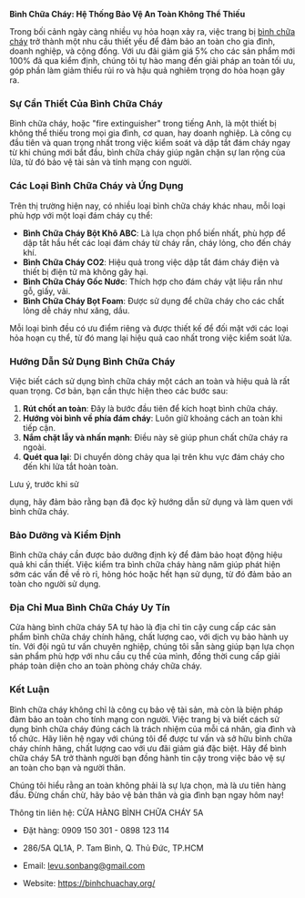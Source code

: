 **Bình Chữa Cháy: Hệ Thống Bảo Vệ An Toàn Không Thể Thiếu**

Trong bối cảnh ngày càng nhiều vụ hỏa hoạn xảy ra, việc trang bị [bình chữa cháy](https://binhchuachay.org/) trở thành một nhu cầu thiết yếu để đảm bảo an toàn cho gia đình, doanh nghiệp, và cộng đồng. Với ưu đãi giảm giá 5% cho các sản phẩm mới 100% đã qua kiểm định, chúng tôi tự hào mang đến giải pháp an toàn tối ưu, góp phần làm giảm thiểu rủi ro và hậu quả nghiêm trọng do hỏa hoạn gây ra.

### Sự Cần Thiết Của Bình Chữa Cháy

Bình chữa cháy, hoặc "fire extinguisher" trong tiếng Anh, là một thiết bị không thể thiếu trong mọi gia đình, cơ quan, hay doanh nghiệp. Là công cụ đầu tiên và quan trọng nhất trong việc kiểm soát và dập tắt đám cháy ngay từ khi chúng mới bắt đầu, bình chữa cháy giúp ngăn chặn sự lan rộng của lửa, từ đó bảo vệ tài sản và tính mạng con người.

### Các Loại Bình Chữa Cháy và Ứng Dụng

Trên thị trường hiện nay, có nhiều loại bình chữa cháy khác nhau, mỗi loại phù hợp với một loại đám cháy cụ thể:

- **Bình Chữa Cháy Bột Khô ABC**: Là lựa chọn phổ biến nhất, phù hợp để dập tắt hầu hết các loại đám cháy từ cháy rắn, cháy lỏng, cho đến cháy khí.
- **Bình Chữa Cháy CO2**: Hiệu quả trong việc dập tắt đám cháy điện và thiết bị điện tử mà không gây hại.
- **Bình Chữa Cháy Gốc Nước**: Thích hợp cho đám cháy vật liệu rắn như gỗ, giấy, vải.
- **Bình Chữa Cháy Bọt Foam**: Được sử dụng để chữa cháy cho các chất lỏng dễ cháy như xăng, dầu.

Mỗi loại bình đều có ưu điểm riêng và được thiết kế để đối mặt với các loại hỏa hoạn cụ thể, từ đó mang lại hiệu quả cao nhất trong việc kiểm soát lửa.

### Hướng Dẫn Sử Dụng Bình Chữa Cháy

Việc biết cách sử dụng bình chữa cháy một cách an toàn và hiệu quả là rất quan trọng. Cơ bản, bạn cần thực hiện theo các bước sau:

1. **Rút chốt an toàn**: Đây là bước đầu tiên để kích hoạt bình chữa cháy.
2. **Hướng vòi bình về phía đám cháy**: Luôn giữ khoảng cách an toàn khi tiếp cận.
3. **Nắm chặt lẫy và nhấn mạnh**: Điều này sẽ giúp phun chất chữa cháy ra ngoài.
4. **Quét qua lại**: Di chuyển dòng chảy qua lại trên khu vực đám cháy cho đến khi lửa tắt hoàn toàn.

Lưu ý, trước khi sử

 dụng, hãy đảm bảo rằng bạn đã đọc kỹ hướng dẫn sử dụng và làm quen với bình chữa cháy.

### Bảo Dưỡng và Kiểm Định

Bình chữa cháy cần được bảo dưỡng định kỳ để đảm bảo hoạt động hiệu quả khi cần thiết. Việc kiểm tra bình chữa cháy hàng năm giúp phát hiện sớm các vấn đề về rò rỉ, hỏng hóc hoặc hết hạn sử dụng, từ đó đảm bảo an toàn cho người sử dụng.

### Địa Chỉ Mua Bình Chữa Cháy Uy Tín

Cửa hàng bình chữa cháy 5A tự hào là địa chỉ tin cậy cung cấp các sản phẩm bình chữa cháy chính hãng, chất lượng cao, với dịch vụ bảo hành uy tín. Với đội ngũ tư vấn chuyên nghiệp, chúng tôi sẵn sàng giúp bạn lựa chọn sản phẩm phù hợp với nhu cầu cụ thể của mình, đồng thời cung cấp giải pháp toàn diện cho an toàn phòng cháy chữa cháy.

### Kết Luận

Bình chữa cháy không chỉ là công cụ bảo vệ tài sản, mà còn là biện pháp đảm bảo an toàn cho tính mạng con người. Việc trang bị và biết cách sử dụng bình chữa cháy đúng cách là trách nhiệm của mỗi cá nhân, gia đình và tổ chức. Hãy liên hệ ngay với chúng tôi để được tư vấn và sở hữu bình chữa cháy chính hãng, chất lượng cao với ưu đãi giảm giá đặc biệt. Hãy để bình chữa cháy 5A trở thành người bạn đồng hành tin cậy trong việc bảo vệ sự an toàn cho bạn và người thân.

Chúng tôi hiểu rằng an toàn không phải là sự lựa chọn, mà là ưu tiên hàng đầu. Đừng chần chừ, hãy bảo vệ bản thân và gia đình bạn ngay hôm nay!

Thông tin liên hệ: CỬA HÀNG BÌNH CHỮA CHÁY 5A

- Đặt hàng: 0909 150 301 - 0898 123 114

- 286/5A QL1A, P. Tam Bình, Q. Thủ Đức, TP.HCM

- Email: levu.sonbang@gmail.com

- Website: https://binhchuachay.org/
